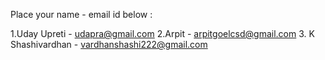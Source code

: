 Place your name - email id below :

1.Uday Upreti - udapra@gmail.com
2.Arpit - arpitgoelcsd@gmail.com
3. K Shashivardhan  - vardhanshashi222@gmail.com

